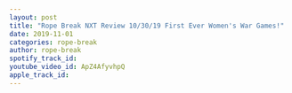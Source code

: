 ```yaml
---
layout: post
title: "Rope Break NXT Review 10/30/19 First Ever Women's War Games!"
date: 2019-11-01
categories: rope-break
author: rope-break
spotify_track_id: 
youtube_video_id: ApZ4AfyvhpQ
apple_track_id: 
---
```

